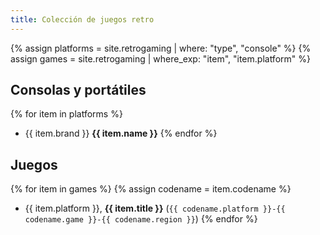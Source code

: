```yaml
---
title: Colección de juegos retro
---
```


{% assign platforms = site.retrogaming | where: "type", "console" %}
{% assign games = site.retrogaming | where_exp: "item", "item.platform" %}

## Consolas y portátiles

{% for item in platforms %}
  - {{ item.brand }} **{{ item.name }}**
{% endfor %}


## Juegos

{% for item in games %}
  {% assign codename = item.codename %}
  - {{ item.platform }}, **{{ item.title }}** (`{{ codename.platform }}-{{ codename.game }}-{{ codename.region }}`)
{% endfor %}
